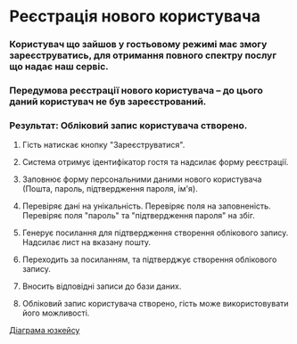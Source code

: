 # Реєстрація нового користувача  

### Користувач що зайшов у гостьовому режимі має змогу зареєструватись, для отримання повного спектру послуг що надає наш сервіс.  

### Передумова реєстрації нового користувача – до цього даний користувач не був зареєстрований.  

### Результат: Обліковий запис користувача створено.

1. Гість натискає кнопку "Зареєструватися".

2. Система отримує ідентифікатор гостя та надсилає форму реєстрації.

3. Заповнює форму персональними даними нового користувача (Пошта, пароль, підтвердження пароля, ім'я).

4. Перевіряє дані на унікальність. Перевіряє поля на заповненість. Перевіряє поля "пароль" 
та "підтвердження пароля" на збіг. 

5. Генерує посилання для підтвердження створення облікового запису. Надсилає лист на вказану пошту.

6. Переходить за посиланням, та підтверджує створення облікового запису.

7. Вносить відповідні записи до бази даних.

8. Обліковий запис користувача створено, гість може використовувати його можливості.


[Діаграма юзкейсу](https://github.com/ip-85/System-Dynamics/blob/master/Doc/UMLDiagrams/scenarios/guest/Diagrams/UC1%20-%20registration.md)

